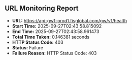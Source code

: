 ## URL Monitoring Report

- **URL:** https://api-gw1-prod1.fisglobal.com/gw/v1/health
- **Start Time:** 2025-09-27T02:43:58.815092
- **End Time:** 2025-09-27T02:43:58.961473
- **Total Time Taken:** 0.146381 seconds
- **HTTP Status Code:** 403
- **Status:** Failure
- **Failure Reason:** HTTP Status Code: 403
